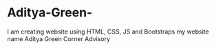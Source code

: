 # Aditya-Green-
I am creating website using HTML, CSS, JS and Bootstraps my website name Aditya Green Corner Advisory
